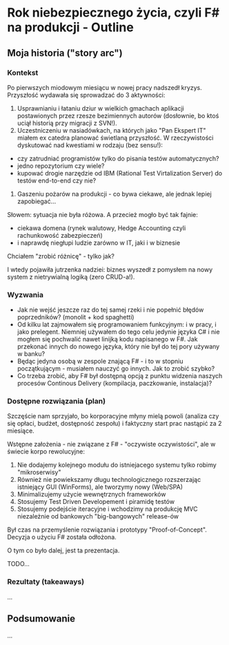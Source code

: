 ﻿# Rok niebezpiecznego życia, czyli F# na produkcji - Outline

## Moja historia ("story arc")

### Kontekst

Po pierwszych miodowym miesiącu w nowej pracy nadszedł kryzys. Przyszłość wydawała się
sprowadzać do 3 aktywności:

1. Usprawnianiu i łataniu dziur w wielkich gmachach aplikacji postawionych przez rzesze bezimiennych autorów (dosłownie, bo ktoś uciął historią przy migracji z SVN!).
1. Uczestniczeniu w nasiadówkach, na których jako "Pan Ekspert IT" miałem ex catedra planować świetlaną przyszłość. W rzeczywistości dyskutować nad kwestiami w rodzaju (bez sensu!):
* czy zatrudniać programistów tylko do pisania testów automatycznych?
* jedno repozytorium czy wiele?
* kupować drogie narzędzie od IBM (Rational Test Virtalization Server) do testów end-to-end czy nie?
1. Gaszeniu pożarów na produkcji - co bywa ciekawe, ale jednak lepiej zapobiegać...

Słowem: sytuacja nie była różowa. A przecież mogło być tak fajnie:

* ciekawa domena (rynek walutowy, Hedge Accounting czyli rachunkowość zabezpieczeń)
* i naprawdę niegłupi ludzie zarówno w IT, jaki i w biznesie

Chciałem "zrobić różnicę" - tylko jak?

I wtedy pojawiła jutrzenka nadziei: biznes wyszedł z pomysłem na nowy system z nietrywialną logiką (zero CRUD-a!).

### Wyzwania

* Jak nie wejść jeszcze raz do tej samej rzeki i nie popełnić błędów poprzedników? (monolit + kod spaghetti)
* Od kilku lat zajmowałem się programowaniem funkcyjnym: i w pracy, i jako prelegent. Niemniej używałem do tego celu jedynie języka C# i nie mogłem się pochwalić nawet linijką kodu napisanego w F#. Jak przekonać innych do nowego języka, który nie był do tej pory używany w banku?
* Będąc jedyna osobą w zespole znającą F# - i to w stopniu początkującym - musiałem nauczyć go innych. Jak to zrobić szybko?
* Co trzeba zrobić, aby F# był dostępną opcją z punktu widzenia naszych procesów Continous Delivery (kompilacja, paczkowanie, instalacja)?

### Dostępne rozwiązania (plan)

Szczęście nam sprzyjało, bo korporacyjne młyny mielą powoli (analiza czy się opłaci, budżet, dostępność zespołu) i faktyczny start prac nastąpić za 2 miesiące.

Wstępne założenia - nie związane z F# - "oczywiste oczywistości", ale w świecie korpo rewolucyjne:

1. Nie dodajemy kolejnego modułu do istniejacego systemu tylko robimy "mikroserwisy"
1. Również nie powiekszamy długu technologicznego rozszerzając istniejący GUI (WinForms), ale tworzymy nowy (Web/SPA)
1. Minimalizujemy użycie wewnętrznych frameworków
1. Stosujemy Test Driven Developement i piramidę testów
1. Stosujemy podejście iteracyjne i wchodzimy na produkcję MVC niezależnie od bankowych "big-bangowych" release-ów

Był czas na przemyślenie rozwiązania i prototypy "Proof-of-Concept". Decyzja o użyciu F# została odłożona.

O tym co było dalej, jest ta prezentacja.

TODO...

### Rezultaty (takeaways)

...

## Podsumowanie

...
